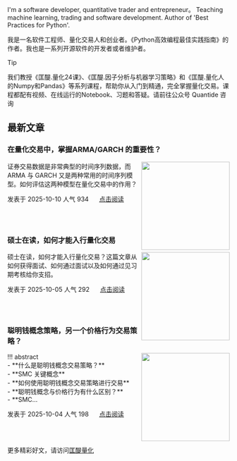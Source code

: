 I'm a software developer, quantitative trader and entrepreneur。 Teaching machine learning, trading and software development. Author of 'Best Practices for Python'. 

我是一名软件工程师、量化交易人和创业者。《Python高效编程最佳实践指南》的作者。我也是一系列开源软件的开发者或者维护者。
>[!tip]
>我们教授《匡醍.量化24课》、《匡醍.因子分析与机器学习策略》和《匡醍.量化人的Numpy和Pandas》等系列课程，帮助你从入门到精通，完全掌握量化交易。课程都配有视频、在线运行的Notebook、习题和答疑。请前往公众号 Quantide 咨询

## 最新文章

<div class="as-grid m-t-md">
<div class="card-columns">
    
<div>
<h3>在量化交易中，掌握ARMA/GARCH 的重要性？</h3>
<img src="https://fastly.jsdelivr.net/gh/zillionare/imgbed2@main/images/slidev/landscape/bakery/10.jpg" style="height: 200px" align="right"/>
<p>证券交易数据是非常典型的时间序列数据，而 ARMA 与 GARCH 又是两种常用的时间序列模型。如何评估这两种模型在量化交易中的作用？</p>

<p><span style="margin-right:20px">发表于 2025-10-10 人气 934 </span><span><a href="https://www.jieyu.ai/blog/posts/career&figure/does-arma-garch-matter-in-quant/">点击阅读</a></span></p>

</div><!--end-article-->
<br/>
<br/>


<div>
<h3>硕士在读，如何才能入行量化交易</h3>
<img src="https://fastly.jsdelivr.net/gh/zillionare/imgbed2@main/images/slidev/landscape/bakery/5.jpg" style="height: 200px" align="right"/>
<p>硕士在读，如何才能入行量化交易？这篇文章从如何获得面试、如何通过面试以及如何通过见习期考核给你支招。</p>

<p><span style="margin-right:20px">发表于 2025-10-05 人气 292 </span><span><a href="https://www.jieyu.ai/blog/posts/career&figure/如何才能入行量化交易/">点击阅读</a></span></p>

</div><!--end-article-->
<br/>
<br/>


<div>
<h3>聪明钱概念策略，另一个价格行为交易策略？</h3>
<img src="https://fastly.jsdelivr.net/gh/zillionare/imgbed2@main/images/slidev/landscape/bakery/4.jpg" style="height: 200px" align="right"/>
<p>!!! abstract<br>    - **什么是聪明钱概念交易策略？**<br>    - **SMC 关键概念**<br>    - **如何使用聪明钱概念交易策略进行交易**<br>    - **聪明钱概念与价格行为有什么区别？**<br>    - **SMC...</p>

<p><span style="margin-right:20px">发表于 2025-10-04 人气 198 </span><span><a href="https://www.jieyu.ai/blog/posts/factor-strategy/smart-money-concept/">点击阅读</a></span></p>

</div><!--end-article-->
<br/>
<br/>

</div>
</div>

更多精彩好文，请访问[匡醍量化](https://www.jieyu.ai)

